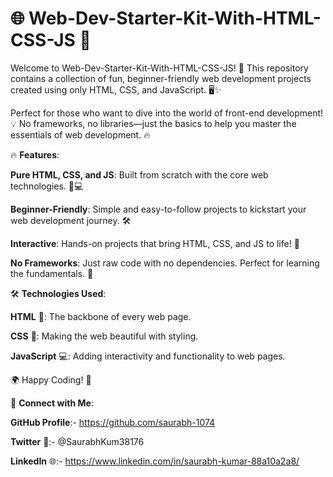 # 🌐 Web-Dev-Starter-Kit-With-HTML-CSS-JS 🚀

Welcome to Web-Dev-Starter-Kit-With-HTML-CSS-JS! 🎉 This repository contains a collection of fun, beginner-friendly web development projects created using only HTML, CSS, and JavaScript. 🖥️✨  
  
Perfect for those who want to dive into the world of front-end development! 💡 No frameworks, no libraries—just the basics to help you master the essentials of web development. 🔥   
 
      
🔥 **Features**:       
               
**Pure HTML, CSS, and JS**: Built from scratch with the core web technologies. 🎨💻                   
                 
**Beginner-Friendly**: Simple and easy-to-follow projects to kickstart your web development journey. 🛠️                 
              
**Interactive**: Hands-on projects that bring HTML, CSS, and JS to life! 🚀          
        
**No Frameworks**: Just raw code with no dependencies. Perfect for learning the fundamentals. 📝     
  
🛠️ **Technologies Used**:  
 
**HTML** 📝: The backbone of every web page. 
 
**CSS** 🎨: Making the web beautiful with styling.

**JavaScript** 💻: Adding interactivity and functionality to web pages.


🌍 Happy Coding! 🚀





🔗 **Connect with Me**:

**GitHub Profile**:- https://github.com/saurabh-1074

**Twitter** 🚀:- @SaurabhKum38176

**LinkedIn** 🌐:- https://www.linkedin.com/in/saurabh-kumar-88a10a2a8/

